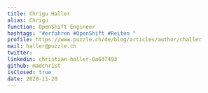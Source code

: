 ```yaml
---
title: Chrigu Haller
alias: Chrigu
function: OpenShift Engineer
hashtags: "#erfahren #OpenShift #Reiten	"
profile: https://www.puzzle.ch/de/blog/articles/author/challer
mail: haller@puzzle.ch
twitter:
linkedin: christian-haller-0a637493
github: madchr1st
isClosed: true
date: 2020-11-20
---
```


